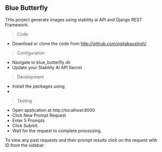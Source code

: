 ## Blue Butterfly
THis porject generate images using stability ai API and Django REST Framework.

> Code
- Download or clone the code from http://github.com/ogitakaushish/

> Configuration
- Navigate to blue_butterfly dir
- Update your Stability AI API Secret

> Development
- Install the packages using
- 

> Testing
- Open application at http://localhost:8000
- Click New Prompt Request
- Enter 5 Prompts
- Click Submit
- Wait for the request to complete processing.

To view any past requests and their prompt results click on the request with ID from the sidebar.